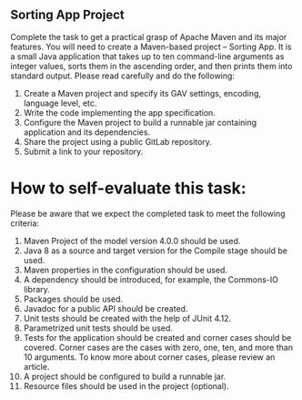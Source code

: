 ## Sorting App Project
Complete the task to get a practical grasp of Apache Maven and its major features. You will need to create a Maven-based project – Sorting App. It is a small Java application that takes up to ten command-line arguments as integer values, sorts them in the ascending order, and then prints them into standard output.
Please read carefully and do the following:
1. Create a Maven project and specify its GAV settings, encoding, language level, etc.
2. Write the code implementing the app specification.
3. Configure the Maven project to build a runnable jar containing application and its dependencies.
4. Share the project using a public GitLab repository.
5. Submit a link to your repository.
# How to self-evaluate this task:
Please be aware that we expect the completed task to meet the following criteria:
1. Maven Project of the model version 4.0.0 should be used.
2. Java 8 as a source and target version for the Compile stage should be used.
3. Maven properties in the configuration should be used.
4. A dependency should be introduced, for example, the Commons-IO library.
5. Packages should be used.
6. Javadoc for a public API should be created.
7. Unit tests should be created with the help of JUnit 4.12.
8. Parametrized unit tests should be used.
9. Tests for the application should be created and corner cases should be covered. Corner cases are the cases with zero, one, ten, and more than 10 arguments. To know more about corner cases, please review an article.
10. A project should be configured to build a runnable jar.
11. Resource files should be used in the project (optional).
